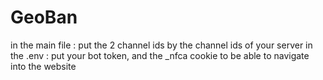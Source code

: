 # GeoBan

in the main file : put the 2 channel ids by the channel ids of your server
in the .env : put your bot token, and the _nfca cookie to be able to navigate into the website
